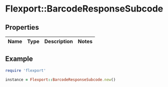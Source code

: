 # Flexport::BarcodeResponseSubcode

## Properties

| Name | Type | Description | Notes |
| ---- | ---- | ----------- | ----- |

## Example

```ruby
require 'flexport'

instance = Flexport::BarcodeResponseSubcode.new()
```

